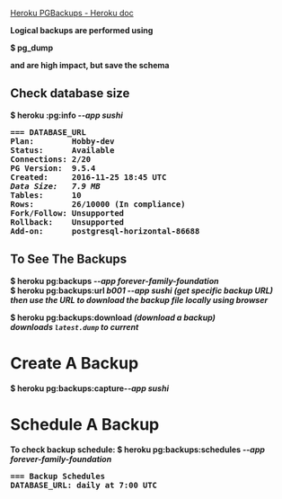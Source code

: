 [Heroku PGBackups - Heroku doc](https://devcenter.heroku.com/articles/heroku-postgres-backups)

<b>Logical backups are performed using  

$ <b>pg_dump</b>  

and are high impact,  but save the schema


<h2>Check database size</h2>
$ <b>heroku :pg:info</b> <em>--app sushi</em>
<pre>
=== DATABASE_URL
Plan:        Hobby-dev
Status:      Available
Connections: 2/20
PG Version:  9.5.4
Created:     2016-11-25 18:45 UTC
<b><em>Data Size:   7.9 MB</em></b>
Tables:      10
Rows:        26/10000 (In compliance)
Fork/Follow: Unsupported
Rollback:    Unsupported
Add-on:      postgresql-horizontal-86688
</pre>

<h2>To See The Backups</h2>

$ <b>heroku pg:backups</b> <em>--app forever-family-foundation</em>  
$ <b>heroku pg:backups:url</b> <em>b001 --app sushi</em>   <em>(get specific backup URL)</em>  
<em>then use the URL to download the backup file locally using browser</em>

$ <b>heroku pg:backups:download</b>    <em>(download a backup)</em>  
<em>downloads `latest.dump` to current</em>  


<h1>Create A Backup</h1>
$ <b>heroku pg:backups:capture</b><em>--app sushi</em>


<h1>Schedule A Backup</h1>
To check backup schedule:  
$ <b>heroku pg:backups:schedules <em>--app forever-family-foundation</em></b>
<pre>
=== Backup Schedules
DATABASE_URL: daily at 7:00 UTC
</pre>
